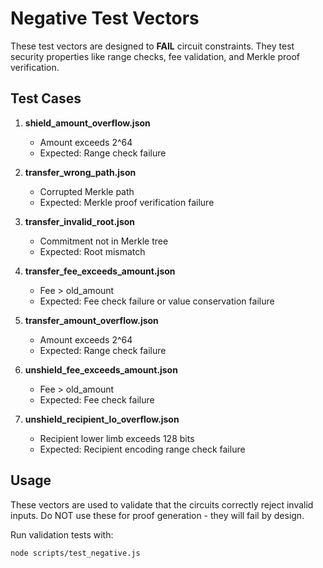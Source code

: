 # Negative Test Vectors

These test vectors are designed to **FAIL** circuit constraints.
They test security properties like range checks, fee validation, and Merkle proof verification.

## Test Cases

1. **shield_amount_overflow.json**
   - Amount exceeds 2^64
   - Expected: Range check failure

2. **transfer_wrong_path.json**
   - Corrupted Merkle path
   - Expected: Merkle proof verification failure

3. **transfer_invalid_root.json**
   - Commitment not in Merkle tree
   - Expected: Root mismatch

4. **transfer_fee_exceeds_amount.json**
   - Fee > old_amount
   - Expected: Fee check failure or value conservation failure

5. **transfer_amount_overflow.json**
   - Amount exceeds 2^64
   - Expected: Range check failure

6. **unshield_fee_exceeds_amount.json**
   - Fee > old_amount
   - Expected: Fee check failure

7. **unshield_recipient_lo_overflow.json**
   - Recipient lower limb exceeds 128 bits
   - Expected: Recipient encoding range check failure

## Usage

These vectors are used to validate that the circuits correctly reject invalid inputs.
Do NOT use these for proof generation - they will fail by design.

Run validation tests with:
```bash
node scripts/test_negative.js
```
